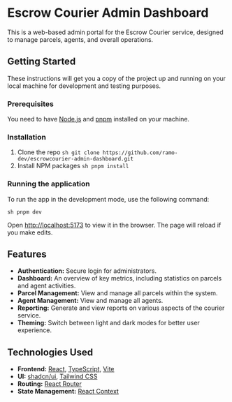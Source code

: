 # Escrow Courier Admin Dashboard

This is a web-based admin portal for the Escrow Courier service, designed to manage parcels, agents, and overall operations.

## Getting Started

These instructions will get you a copy of the project up and running on your local machine for
development and testing purposes.

### Prerequisites

You need to have [Node.js](https://nodejs.org/) and [pnpm](https://pnpm.io/) installed on your
machine.

### Installation

1.  Clone the repo ```sh git clone https://github.com/ramo-dev/escrowcourier-admin-dashboard.git ```
2.  Install NPM packages ```sh pnpm install ```

### Running the application

To run the app in the development mode, use the following command:

```sh pnpm dev ```

Open [http://localhost:5173](http://localhost:5173) to view it in the browser. The page will reload
if you make edits.

## Features

-   **Authentication:** Secure login for administrators.
-   **Dashboard:** An overview of key metrics, including statistics on parcels and agent activities.
-   **Parcel Management:** View and manage all parcels within the system.
-   **Agent Management:** View and manage all agents.
-   **Reporting:** Generate and view reports on various aspects of the courier service.
-   **Theming:** Switch between light and dark modes for better user experience.

## Technologies Used

-   **Frontend:** [React](https://reactjs.org/), [TypeScript](https://www.typescriptlang.org/),
[Vite](https://vitejs.dev/)
-   **UI:** [shadcn/ui](https://ui.shadcn.com/), [Tailwind CSS](https://tailwindcss.com/)
-   **Routing:** [React Router](https://reactrouter.com/)
-   **State Management:** [React Context](https://reactjs.org/docs/context.html)
